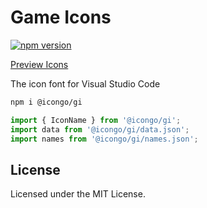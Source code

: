 Game Icons
===

[![npm version](https://img.shields.io/npm/v/@icongo/gi.svg)](https://www.npmjs.com/package/@icongo/gi)

[Preview Icons](http://icongo.github.io/#/icons/gameicons)

The icon font for Visual Studio Code

```bash
npm i @icongo/gi
```

```jsx
import { IconName } from '@icongo/gi';
import data from '@icongo/gi/data.json';
import names from '@icongo/gi/names.json';
```

## License

Licensed under the MIT License.